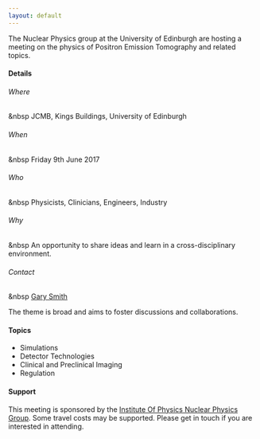 ```yaml
---
layout: default
---
```


The Nuclear Physics group at the University of Edinburgh are hosting a meeting on the physics of Positron Emission Tomography and related topics.

#### [](#header-4) Details

###### [](#header-6) Where
&nbsp JCMB, Kings Buildings, University of Edinburgh
###### [](#header-6) When
&nbsp Friday 9th June 2017
###### [](#header-6) Who
&nbsp Physicists, Clinicians, Engineers, Industry
###### [](#header-6) Why
&nbsp An opportunity to share ideas and learn in a cross-disciplinary environment.
###### [](#header-6) Contact
&nbsp [Gary Smith](http://www.ph.ed.ac.uk/people/gary-smith)

The theme is broad and aims to foster discussions and collaborations.

#### [](#header-4) Topics 

*   Simulations
*   Detector Technologies
*   Clinical and Preclinical Imaging
*   Regulation

#### [](#header-4) Support

This meeting is sponsored by the [Institute Of Physics Nuclear Physics Group](http://www.iop.org/activity/groups/subject/np/). Some travel costs may be supported.  Please get in touch if you are interested in attending. 
